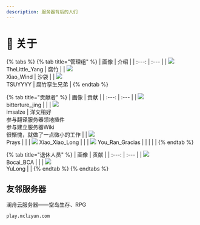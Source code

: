 ```yaml
---
description: 服务器背后的人们
---
```


# 🧻 关于

{% tabs %}
{% tab title="管理组" %}
| 画像 | 介绍 |
| :---: | :--- |
| ![](https://kehuduan2019.oss-cn-shanghai.aliyuncs.com/faces/TSUYYYY.png) <br />TheLittle\_Yang | 腐竹 |
| ![](https://kehuduan2019.oss-cn-shanghai.aliyuncs.com/faces/Xiao_Wind.png) <br />Xiao\_Wind | 沙袋 |
| ![](https://kehuduan2019.oss-cn-shanghai.aliyuncs.com/faces/TSUYYYY.png) <br />TSUYYYY | 腐竹孪生兄弟 |
{% endtab %}

{% tab title="贡献者" %}
| 画像 | 贡献 |
| :---: | :--- |
| ![](https://kehuduan2019.oss-cn-shanghai.aliyuncs.com/faces/bittertrue_jing.png) <br />bitterture\_jing |  |
| ![](https://kehuduan2019.oss-cn-shanghai.aliyuncs.com/faces/imsalze.png) <br />imsalze | 洋文稍好<br />参与翻译服务器领地插件<br />参与建立服务器Wiki<br />很惭愧，就做了一点微小的工作 |
| ![](https://kehuduan2019.oss-cn-shanghai.aliyuncs.com/faces/Prays.png) <br />Prays |  |
| ![](https://kehuduan2019.oss-cn-shanghai.aliyuncs.com/faces/Xiao_Xiao_Long.png) Xiao\_Xiao\_Long |  |
| ![](https://kehuduan2019.oss-cn-shanghai.aliyuncs.com/faces/You_Ran_Gracias.png) You\_Ran\_Gracias |  |
|  |  |
{% endtab %}

{% tab title="退休人员" %}
| 画像 | 贡献 |
| :---: | :--- |
| ![](https://kehuduan2019.oss-cn-shanghai.aliyuncs.com/faces/Bocai_BCA.png)<br />Bocai\_BCA |  |
| ![](http://kehuduan2019.oss-cn-shanghai.aliyuncs.com/faces/YuLong.png)<br />YuLong | |
{% endtab %}
{% endtabs %}

## 友邻服务器

澜舟云服务器——空岛生存、RPG

```text
play.mclzyun.com
```

